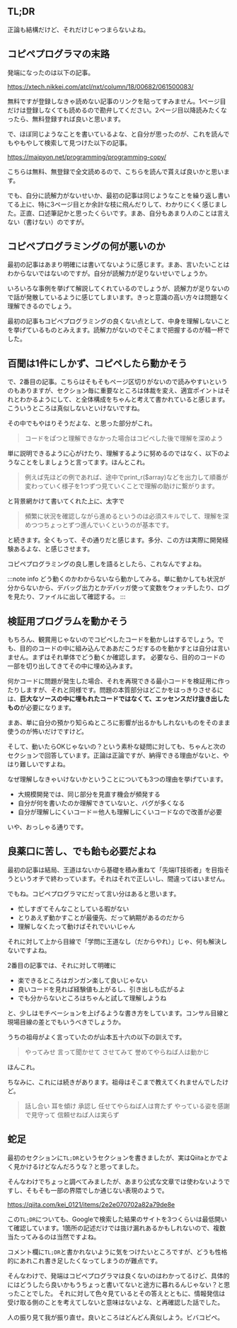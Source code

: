 <!--
title:   コピペプログラマの明日はどっちだ？
tags:    コピペ,プログラミング,ポエム
id:      6217829a97ab91364fdf
private: false
-->


## TL;DR

正論も結構だけど、それだけじゃつまらないよね。

## コピペプログラマの末路

発端になったのは以下の記事。

https://xtech.nikkei.com/atcl/nxt/column/18/00682/061500083/

無料ですが登録しなきゃ読めない記事のリンクを貼ってすみません。1ページ目だけは登録しなくても読めるので勘弁してください。2ページ目以降読みたくなったら、無料登録すれば良いと思います。

で、ほぼ同じようなことを書いているよな、と自分が思ったのが、これを読んでもやもやして検索して見つけた以下の記事。

https://maipyon.net/programming/programming-copy/

こちらは無料、無登録で全文読めるので、こちらを読んで貰えば良いかと思います。

でも、自分に読解力がないせいか、最初の記事は同じようなことを繰り返し書いてる上に、特に3ページ目とか余計な枝に飛んだりして、わかりにくく感じました。正直、口述筆記かと思ったくらいです。まあ、自分もあまり人のことは言えない（書けない）のですが。

## コピペプログラミングの何が悪いのか

最初の記事はあまり明確には書いてないように感じます。まあ、言いたいことはわからないではないのですが。自分が読解力が足りないせいでしょうか。

いろいろな事例を挙げて解説してくれているのでしょうが、読解力が足りないので話が発散しているように感じてしまいます。きっと意識の高い方々は問題なく理解できるのでしょう。

最初の記事もコピペプログラミングの良くない点として、中身を理解しないことを挙げているものとみえます。読解力がないのでそこまで把握するのが精一杯でした。

## 百聞は1件にしかず、コピペしたら動かそう

で、2番目の記事。こちらはそもそもページ区切りがないので読みやすいというのもありますが、セクション毎に重要なところは体裁を変え、適宜ポイントはそれとわかるようにして、と全体構成をちゃんと考えて書かれていると感じます。
こういうところは真似しないといけないですね。

その中でもやはりそうだよな、と思った部分がこれ。

>コードをぱつと理解できなかった場合はコピペした後で理解を深めよう

単に説明できるように心がけたり、理解するように努めるのではなく、以下のようなことをしましょうと言ってます。ほんとこれ。

>例えば先ほどの例であれば、途中でprint_r($array)などを出力して順番が変わっていく様子を1つずつ見ていくことで理解の助けに繋がります。

と背景網かけて書いてくれた上に、太字で

>頻繁に状況を確認しながら進めるというのは必須スキルでして、理解を深めつつちょっとずつ進んでいくというのが基本です。

と続きます。全くもって、その通りだと感じます。多分、この方は実際に開発経験あるよな、と感じさせます。

コピペプログラミングの良し悪しを語るとしたら、これなんですよね。

:::note info
どう動くのかわからないなら動かしてみる。単に動かしても状況が分からないから、デバッグ出力とかデバッガ使って変数をウォッチしたり、ログを見たり、ファイルに出して確認する。
:::

## 検証用プログラムを動かそう

もちろん、観賞用じゃないのでコピペしたコードを動かしはするでしょう。でも、目的のコードの中に組み込んでああだこうだするのを動かすとは自分は言いません。まずはそれ単体でどう動くか確認します。
必要なら、目的のコードの一部を切り出してきてその中に埋め込みます。

何かコードに問題が発生した場合、それを再現できる最小コードを検証用に作ったりしますが、それと同様です。問題の本質部分はどこかをはっきりさせるには、**巨大なソースの中に埋もれたコードではなくて、エッセンスだけ抜き出したもの**が必要になります。

まあ、単に自分の預かり知らぬところに影響が出るかもしれないものをそのまま使うのが怖いだけですけど。

そして、動いたらOKじゃないの？という素朴な疑問に対しても、ちゃんと次のセクションで回答しています。正論は正論ですが、納得できる理由がないと、やはり難しいですよね。

なぜ理解しなきゃいけないかということについても3つの理由を挙げています。

* 大規模開発では、同じ部分を見直す機会が頻発する
* 自分が何を書いたのか理解できていないと、バグが多くなる
* 自分が理解しにくいコード＝他人も理解しにくいコードなので改善が必要

いや、おっしゃる通りです。

## 良薬口に苦し、でも飴も必要だよね

最初の記事は結局、王道はないから基礎を積み重ねて「先端IT技術者」を目指そうというオチで終わっています。それはそれで正しいし、間違ってはいません。

でもね。コピペプログラマにだって言い分はあると思います。

* 忙しすぎてそんなことしている暇がない
* とりあえず動かすことが最優先、だって納期があるのだから
* 理解しなくたって動けばそれでいいじゃん

それに対して上から目線で「学問に王道なし（だからやれ）」じゃ、何も解決しないですよね。

2番目の記事では、それに対して明確に

* 楽できるところはガンガン楽して良いじゃない
* 良いコードを見れば経験値も上がるし、引き出しも広がるよ
* でも分からないところはちゃんと試して理解しようね

と、少しはモチベーションを上げるような書き方をしています。コンサル目線と現場目線の差とでもいうべきでしょうか。

うちの祖母がよく言っていたのが山本五十六の以下の訓えです。

>やってみせ 言って聞かせて させてみて 誉めてやらねば人は動かじ

ほんこれ。

ちなみに、これには続きがあります。祖母はそこまで教えてくれませんでしたけど。

> 話し合い 耳を傾け 承認し 任せてやらねば人は育たず
> やっている姿を感謝で見守って 信頼せねば人は実らず

## 蛇足

最初のセクションに`TL;DR`というセクションを書きましたが、実はQiitaとかでよく見かけるけどなんだろうな？と思ってました。

そんなわけでちょっと調べてみましたが、あまり公式な文章では使わないようですし、そもそも一部の界隈でしか通じない表現のようで。

https://qiita.com/kei_0121/items/2e2e070702a82a79de8e

この`TL;DR`についても、Googleで検索した結果のサイトを3つくらいは最低開いて確認しています。1箇所の記述だけでは抜け漏れあるかもしれないので、複数当たってみるのは当然ですよね。

コメント欄に`TL;DR`と書かれないように気をつけたいところですが、どうも性格的にあれこれ書き足したくなってしまうのが難点です。

そんなわけで、発端はコピペプログラマは良くないのはわかってるけど、具体的にはどうしたら良いかもうちょっと書いてないと途方に暮れるんじゃない？と思ったことでした。
それに対して色々見ているとその答えとともに、情報発信は受け取る側のことを考えてしないと意味はないよな、と再確認した話でした。

人の振り見て我が振り直せ。良いところはどんどん真似しよう。ビバコピペ。